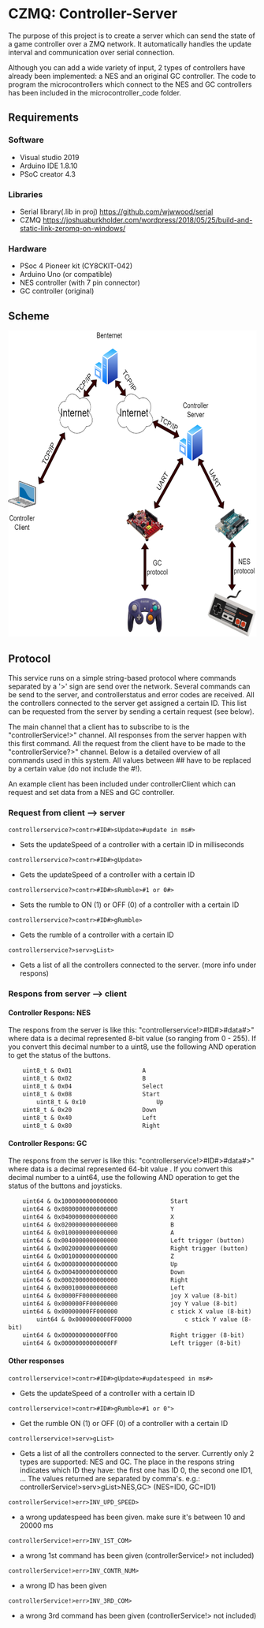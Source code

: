 # CZMQ: Controller-Server
The purpose of this project is to create a server which can send the state of a game controller over a ZMQ network. It automatically handles the update interval and communication over serial connection.

Although you can add a wide variety of input, 2 types of controllers have already been implemented: a NES and an original GC controller. The code to program the microcontrollers which connect to the NES and GC controllers has been included in the microcontroller_code folder.

## Requirements

  ### Software
  * Visual studio 2019
  * Arduino IDE 1.8.10
  * PSoC creator 4.3
  
  ### Libraries
  * Serial library(.lib in proj)  https://github.com/wjwwood/serial
  * CZMQ                          https://joshuaburkholder.com/wordpress/2018/05/25/build-and-static-link-zeromq-on-windows/
  
  ### Hardware
  * PSoc 4 Pioneer kit (CY8CKIT-042)
  * Arduino Uno (or compatible)
  * NES controller (with 7 pin connector)
  * GC controller (original)
  

## Scheme
<p align="center"><img src="doc/overviewDiagram.png" alt=overView Diagram" height="621 width ="650></p>
  
## Protocol
This service runs on a simple string-based protocol where commands separated by a '>' sign are send over the network. Several commands can be send to the server, and controllerstatus and error codes are received. All the controllers connected to the server get assigned a certain ID. This list can be requested from the server by sending a certain request (see below).

The main channel that a client has to subscribe to is the "controllerService!>" channel. All responses from the server happen with this first command. All the request from the client have to be made to the "controllerService?>" channel. Below is a detailed overview of all commands used in this system. All values between ## have to be replaced by a certain value (do not include the #!).

An example client has been included under controllerClient which can request and set data from a NES and GC controller.

### Request from client --> server
```
controllerservice?>contr>#ID#>sUpdate>#update in ms#>
```
* Sets the updateSpeed of a controller with a certain ID in milliseconds<br>
```
controllerservice?>contr>#ID#>gUpdate>
```
* Gets the updateSpeed of a controller with a certain ID<br>
```
controllerservice?>contr>#ID#>sRumble>#1 or 0#>
```
* Sets the rumble to ON (1) or OFF (0) of a controller with a certain ID<br>
```
controllerservice?>contr>#ID#>gRumble>
```
* Gets the rumble of a controller with a certain ID<br>
```
controllerservice?>serv>gList>
```
* Gets a list of all the controllers connected to the server. (more info under respons)<br>

### Respons from server --> client
#### Controller Respons: NES
The respons from the server is like this: "controllerservice!>#ID#>#data#>" where data is a decimal represented 8-bit value (so ranging from 0 - 255). If you convert this decimal number to a uint8, use the following AND operation to get the status of the buttons.
```
	uint8_t & 0x01                    A
	uint8_t & 0x02                    B
	uint8_t & 0x04                    Select
	uint8_t & 0x08                    Start
        uint8_t & 0x10                    Up
	uint8_t & 0x20                    Down
	uint8_t & 0x40                    Left
	uint8_t & 0x80                    Right
```

#### Controller Respons: GC
The respons from the server is like this: "controllerservice!>#ID#>#data#>" where data is a decimal represented 64-bit value . If you convert this decimal number to a uint64, use the following AND operation to get the status of the buttons and joysticks.
```
	uint64 & 0x1000000000000000               Start
	uint64 & 0x0800000000000000               Y
	uint64 & 0x0400000000000000               X
	uint64 & 0x0200000000000000               B
	uint64 & 0x0100000000000000               A
	uint64 & 0x0040000000000000               Left trigger (button)
	uint64 & 0x0020000000000000               Right trigger (button)
	uint64 & 0x0010000000000000               Z
	uint64 & 0x0008000000000000               Up
	uint64 & 0x0004000000000000               Down
	uint64 & 0x0002000000000000               Right
	uint64 & 0x0001000000000000               Left
	uint64 & 0x0000FF0000000000               joy X value (8-bit)
	uint64 & 0x000000FF00000000               joy Y value (8-bit)
	uint64 & 0x00000000FF000000               c stick X value (8-bit)
        uint64 & 0x0000000000FF0000               c stick Y value (8-bit)
	uint64 & 0x000000000000FF00               Right trigger (8-bit)
	uint64 & 0x00000000000000FF               Left trigger (8-bit)
```
#### Other responses
```
controllerservice!>contr>#ID#>gUpdate>#updatespeed in ms#>
```
* Gets the updateSpeed of a controller with a certain ID <br>
```
controllerservice!>contr>#ID#>gRumble>#1 or 0">
```
* Get the rumble ON (1) or OFF (0) of a controller with a certain ID<br>
```
controllerservice!>serv>gList>
```
* Gets a list of all the controllers connected to the server. Currently only 2 types are supported: NES and GC. 
The place in the respons string indicates which ID they have: the first one has ID 0, the second one ID1, ...
The values returned are separated by comma's. e.g.: controllerService!>serv>gList>NES,GC> (NES=ID0, GC=ID1)<br>
```
controllerService!>err>INV_UPD_SPEED>
```
* a wrong updatespeed has been given. make sure it's between 10 and 20000 ms
```
controllerService!>err>INV_1ST_COM>
```
* a wrong 1st command has been given (controllerService!> not included)
```
controllerService!>err>INV_CONTR_NUM>
```
* a wrong ID has been given
```
controllerService!>err>INV_3RD_COM>
```
* a wrong 3rd command has been given (controllerService!> not included)
